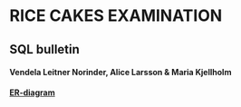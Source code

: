 # RICE CAKES EXAMINATION

## SQL bulletin

#### Vendela Leitner Norinder, Alice Larsson & Maria Kjellholm 

**[ER-diagram](https://funet-my.sharepoint.com/:p:/g/personal/3ggjs24kjelma_folkuniversitetet_nu/EXx45MAFXxRHm9yHWUbneUMB2a7CCRSdSIWB9IpymzJCcA?e=ejfwj2)**